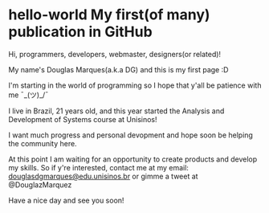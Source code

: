 hello-world
My first(of many) publication in GitHub
=========================================

Hi, programmers, developers, webmaster, designers(or related)!

  My name's Douglas Marques(a.k.a DG) and this is my first page :D
  
  I'm starting in the world of programming so I hope that y'all be patience with me ¯\_(ツ)_/¯
  
  I live in Brazil, 21 years old, and this year started the Analysis and Development of Systems course at Unisinos!
  
  I want much progress and personal devopment and hope soon be helping the community here.
  
  At this point I am waiting for an opportunity to create products and develop my skills. So if y're interested, contact me at my email: douglasdgmarques@edu.unisinos.br or gimme a tweet at @DouglazMarquez
  
  Have a nice day and see you soon!

